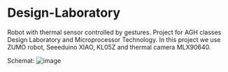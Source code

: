 # Design-Laboratory
Robot with thermal sensor controlled by gestures.
Project for AGH classes Design Laboratory and Microprocessor Technology.
In this project we use ZUMO robot, Seeeduino XIAO, KL05Z and thermal camera MLX90640.

Schemat:
![image](https://user-images.githubusercontent.com/57349813/152695165-0e024278-711c-446d-9f4a-48ab4f0bc8aa.png)
